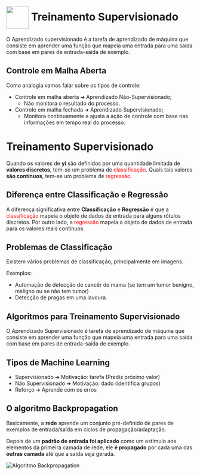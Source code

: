 <h1>
     <img align="center" width="60px" src="https://hermes.dio.me/courses/badge/dabc8205-4a91-473c-acbd-b310d8db3df2.png">
    <span>Treinamento Supervisionado</span>
</h1>

O Aprendizado supervisionado é a tarefa de aprendizado de máquina que consiste em aprender uma função que mapeia uma entrada para uma saída com base em pares de entrada-saída de exemplo.

## Controle em Malha Aberta
Como analogia vamos falar sobre os tipos de controle:

- Controle em malha aberta ➔ Aprendizado Não-Supervisionado;
    - Não monitora o resultado do processo.
- Controle em malha fechada ➔ Aprendizado Supervisionado;
    - Monitora continuamente e ajusta a ação de controle com base nas informações em tempo real do processo.

# Treinamento Supervisionado
Quando os valores de **yi** são definidos por uma quantidade limitada de **valores discretos**, tem-se um problema de <span style="color: red;">classificação</span>. Quais tais valores **são contínuos**, tem-se um problema de <span style="color: red;">regressão</span>.

## Diferença entre Classificação e Regressão
A diferença significativa entre **Classificação** e **Regressão** é que a <span style="color: red;">classificação</span> mapeia o objeto de dados de entrada para alguns rótulos discretos. Por outro lado, a <span style="color: red;">regressão</span> mapeia o objeto de dados de entrada para os valores reais contínuos.

## Problemas de Classificação
Existem vários problemas de classificação, principalmente em imagens.

Exemplos: 
- Automação de detecção de cancêr de mama (se tem um tumor benigno, maligno ou se não tem tumor)
- Detecção de pragas em uma lavoura.

## Algoritmos para Treinamento Supervisionado
O Aprendizado Supervisionado é tarefa de aprendizado de máquina que consiste em aprender uma função que mapeia uma entrada para uma saída com base em pares de entrada-saída de exemplo.

## Tipos de Machine Learning
- Supervisionado ➔ Motivação: tarefa (Prediz próximo valor)
- Não Supervisionado ➔ Motivação: dado (identifica grupos)
- Reforço ➔ Aprende com os erros

## O **algoritmo** Backpropagation
Basicamente, a **rede** aprende um conjunto pré-definido de pares de exemplos de entrada/saída em ciclos de propagação/adaptação.

Depois de um **padrão de entrada foi aplicado** como um estímulo aos elementos da primeira camada de rede, ele **é propagado** por cada uma das **outras camada** até que a saída seja gerada.

![Algoritmo Backpropagation](https://blogdozouza.wordpress.com/wp-content/uploads/2019/12/64740-1kjx18p2sc4elctpriavdhq.jpeg?w=450&h=350)

